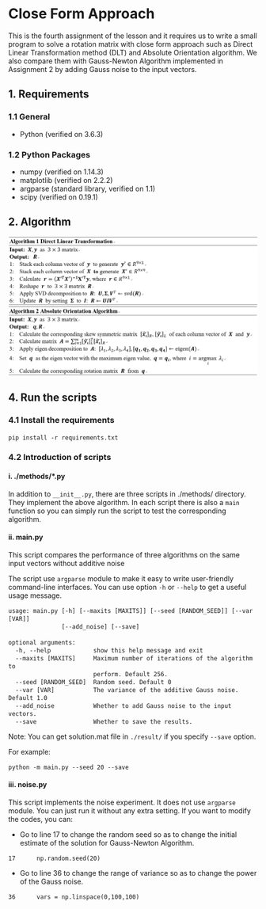 ﻿# Close Form Approach
 
 This is the fourth assignment of the lesson and it requires us to write a small program to solve a rotation matrix with close form approach such as Direct Linear Transformation method (DLT) and Absolute Orientation algorithm. We also compare them with Gauss-Newton Algorithm implemented in Assignment 2 by adding Gauss noise to the input vectors.

## 1. Requirements
### 1.1 General
- Python (verified on 3.6.3)

### 1.2 Python Packages
- numpy (verified on 1.14.3)
- matplotlib (verified on 2.2.2)
- argparse (standard library, verified on 1.1)
- scipy (verified on 0.19.1)

## 2. Algorithm

![image](images/algo1.png)
![image](images/algo2.png)

## 4. Run the scripts

### 4.1 Install the requirements

```
pip install -r requirements.txt
```

### 4.2 Introduction of scripts

#### i. __./methods/*.py__

In addition to `__init__.py`, there are three scripts in ./methods/ directory. They implement the above algorithm. In each script there is also a `main` function so you can simply run the script to test the corresponding algorithm.

#### ii. __main.py__

This script compares the performance of three algorithms on the same input vectors without additive noise

The script use `argparse` module to make it easy to write user-friendly command-line interfaces. You can use option `-h` or `--help` to get a useful usage message.

```
usage: main.py [-h] [--maxits [MAXITS]] [--seed [RANDOM_SEED]] [--var [VAR]]
               [--add_noise] [--save]

optional arguments:
  -h, --help            show this help message and exit
  --maxits [MAXITS]     Maximum number of iterations of the algorithm to
                        perform. Default 256.
  --seed [RANDOM_SEED]  Random seed. Default 0
  --var [VAR]           The variance of the additive Gauss noise. Default 1.0
  --add_noise           Whether to add Gauss noise to the input vectors.
  --save                Whether to save the results.

```

Note: You can get solution.mat file in `./result/` if you specify `--save` option. 

For example:

```
python -m main.py --seed 20 --save
```

#### iii. __noise.py__

This script implements the noise experiment. It does not use `argparse` module. You can just run it without any extra setting. If you want to modify the codes, you can:

- Go to line 17 to change the random seed so as to change the initial estimate of the solution for Gauss-Newton Algorithm.

```
17      np.random.seed(20)
```

- Go to line 36 to change the range of variance so as to change the power of the Gauss noise.

```
36      vars = np.linspace(0,100,100)
```
